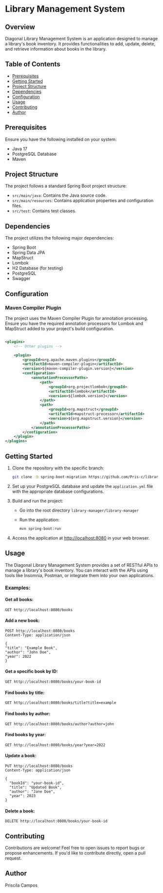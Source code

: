 # Library Management System

## Overview

Diagonal Library Management System is an application designed to manage a library's book inventory. It provides
functionalities to add, update, delete, and retrieve information about books in the library.

## Table of Contents

- [Prerequisites](#prerequisites)
- [Getting Started](#getting-started)
- [Project Structure](#project-structure)
- [Dependencies](#dependencies)
- [Configuration](#configuration)
- [Usage](#usage)
- [Contributing](#contributing)
- [Author](#author)

## Prerequisites

Ensure you have the following installed on your system:

- Java 17
- PostgreSQL Database
- Maven



## Project Structure

The project follows a standard Spring Boot project structure:

- `src/main/java`: Contains the Java source code.
- `src/main/resources`: Contains application properties and configuration files.
- `src/test`: Contains test classes.

## Dependencies

The project utilizes the following major dependencies:

- Spring Boot
- Spring Data JPA
- MapStruct
- Lombok
- H2 Database (for testing)
- PostgreSQL
- Swagger

## Configuration

### Maven Compiler Plugin

The project uses the Maven Compiler Plugin for annotation processing. Ensure you have the required annotation processors
for Lombok and MapStruct added to your project's build configuration.

```xml

<plugins>
    <!-- Other plugins -->

    <plugin>
        <groupId>org.apache.maven.plugins</groupId>
        <artifactId>maven-compiler-plugin</artifactId>
        <version>${maven-compiler-plugin.version}</version>
        <configuration>
            <annotationProcessorPaths>
                <path>
                    <groupId>org.projectlombok</groupId>
                    <artifactId>lombok</artifactId>
                    <version>${lombok.version}</version>
                </path>
                <path>
                    <groupId>org.mapstruct</groupId>
                    <artifactId>mapstruct-processor</artifactId>
                    <version>${org.mapstruct.version}</version>
                </path>
            </annotationProcessorPaths>
        </configuration>
    </plugin>
</plugins>
```

## Getting Started

1. Clone the repository with the specific branch:
    ```bash
    git clone -b spring-boot-migration https://github.com/Pris-c/library-manager.git
    ```

2. Set up your PostgreSQL database and update the `application.yml` file with the appropriate database configurations.

3. Build and run the project:
    - Go into the root directory `library-manager/library-manager`
    - Run the application:

        ```bash
        mvn spring-boot:run
        ```

4. Access the application at [http://localhost:8080](http://localhost:8080) in your web browser.

## Usage

The Diagonal Library Management System provides a set of RESTful APIs to manage a library's book inventory.
You can interact with the APIs using tools like Insomnia, Postman, or integrate them into your own applications.

### Examples:

#### Get all books:

```http
GET http://localhost:8080/books
```

#### Add a new book:

```http
POST http://localhost:8080/books
Content-Type: application/json

{
"title": "Example Book",
"author": "John Doe",
"year": 2022
}
```

#### Get a specific book by ID:

```http
GET http://localhost:8080/books/your-book-id
```

#### Find books by title:

```http
GET http://localhost:8080/books/title?title=example
```

#### Find books by author:

```http
GET http://localhost:8080/books/author?author=john
```

#### Find books by year:

```http
GET http://localhost:8080/books/year?year=2022
```

#### Update a book:

```http
PUT http://localhost:8080/books
Content-Type: application/json

{
  "bookId": "your-book-id",
  "title": "Updated Book",
  "author": "Jane Doe",
  "year": 2023
}
```

#### Delete a book:

```http
DELETE http://localhost:8080/books/your-book-id
```

## Contributing

Contributions are welcome! Feel free to open issues to report bugs or propose enhancements. If you'd like to contribute
directly, open a pull request.

## Author

Priscila Campos




